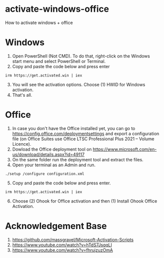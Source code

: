 # activate-windows-office
How to activate windows + office

# Windows

1.   Open PowerShell (Not CMD). To do that, right-click on the Windows start menu and select PowerShell or Terminal.
2.   Copy and paste the code below and press enter  
```
irm https://get.activated.win | iex
```
3.   You will see the activation options. Choose (1) HWID for Windows activation.
4.   That's all.

# Office

1. In case you don't have the Office installed yet, you can go to https://config.office.com/deploymentsettings and export a configuration file (on Office Suites use Office LTSC Professional Plus 2021 – Volume Licence).
2. Dowload the Office deployment tool on https://www.microsoft.com/en-us/download/details.aspx?id=49117
3. On the same folder run the deployment tool and extract the files.
4. Open your terminal as an Admin and run.
```
./setup /configure configuration.xml
```
5.  Copy and paste the code below and press enter.
```
irm https://get.activated.win | iex
```
6. Choose (2) Ohook for Office activation and then (1) Install Ohook Office Activation.

# Acknowledgement Base

1. https://github.com/massgravel/Microsoft-Activation-Scripts
2. https://www.youtube.com/watch?v=hTdS7JsqqLI
3. https://www.youtube.com/watch?v=fhrujzuzOmA
